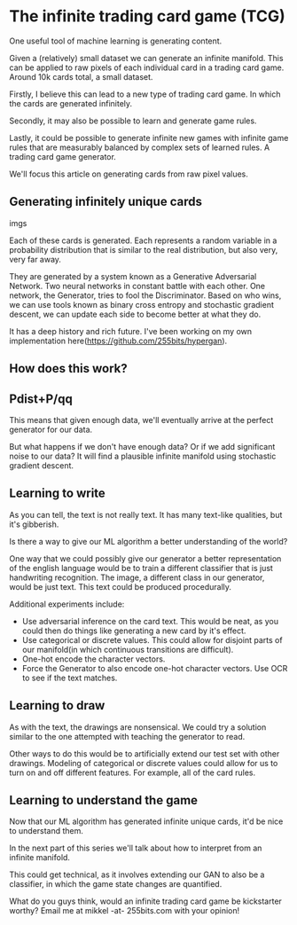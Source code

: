 # The infinite trading card game (TCG)

One useful tool of machine learning is generating content.

Given a (relatively) small dataset we can generate an infinite manifold.  This can be
applied to raw pixels of each individual card in a trading card game.  Around 10k cards total, a small dataset.

Firstly, I believe this can lead to a new type of trading card game.  In which the cards are generated infinitely.

Secondly, it may also be possible to learn and generate game rules.

Lastly, it could be possible to generate infinite new games with infinite game rules that are measurably balanced by complex sets of learned rules.  A trading card game generator.

We'll focus this article on generating cards from raw pixel values.

## Generating infinitely unique cards

imgs

Each of these cards is generated.  Each represents a random variable in a probability distribution that is similar to the real distribution, but also very, very far away.

They are generated by a system known as a Generative Adversarial Network.  Two neural networks in constant battle with each other.  One network, the Generator, tries to fool the Discriminator.  Based on who wins, we can use tools known as binary cross entropy and stochastic gradient descent, we can update each side to become better at what they do.

It has a deep history and rich future.  I've been working on my own implementation here(https://github.com/255bits/hypergan).

## How does this work?

## Pdist+P/qq

This means that given enough data, we'll eventually arrive at the perfect generator for our data.

But what happens if we don't have enough data?  Or if we add significant noise to our data?  It will find a plausible infinite manifold using stochastic gradient descent.

## Learning to write

As you can tell, the text is not really text.  It has many text-like qualities, but it's gibberish.

Is there a way to give our ML algorithm a better understanding of the world?

One way that we could possibly give our generator a better representation of the english language
would be to train a different classifier that is just handwriting recognition.  The image, a different class in our generator, would be just text.  This text could be produced procedurally.

Additional experiments include:

* Use adversarial inference on the card text.  This would be neat, as you could then do things like generating a new card by it's effect.
* Use categorical or discrete values.  This could allow for disjoint parts of our manifold(in which continuous transitions are difficult).
* One-hot encode the character vectors.
* Force the Generator to also encode one-hot character vectors.  Use OCR to see if the text matches.

## Learning to draw

As with the text, the drawings are nonsensical.  We could try a solution similar to the one 
attempted with teaching the generator to read.  

Other ways to do this would be to artificially extend our test set with other drawings.  Modeling of categorical or discrete values could allow for us to turn on and off different features.  For example, all of the card rules.

## Learning to understand the game

Now that our ML algorithm has generated infinite unique cards, it'd be nice to understand them.

In the next part of this series we'll talk about how to interpret from an infinite manifold.

This could get technical, as it involves extending our GAN to also be a classifier, in which
the game state changes are quantified.

What do you guys think, would an infinite trading card game be kickstarter worthy?  Email me at mikkel -at- 255bits.com with your opinion!

